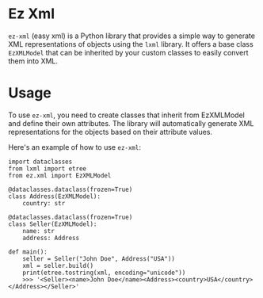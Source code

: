 # Ez Xml

`ez-xml` (easy xml) is a Python library that provides a simple way to generate XML representations of objects using the `lxml` library. It offers a base class `EzXMLModel` that can be inherited by your custom classes to easily convert them into XML.


# Usage
To use `ez-xml`, you need to create classes that inherit from EzXMLModel and define their own attributes. The library will automatically generate XML representations for the objects based on their attribute values.

Here's an example of how to use `ez-xml`:

```
import dataclasses
from lxml import etree
from ez.xml import EzXMLModel

@dataclasses.dataclass(frozen=True)
class Address(EzXMLModel):
    country: str

@dataclasses.dataclass(frozen=True)
class Seller(EzXMLModel):
    name: str
    address: Address

def main():
    seller = Seller("John Doe", Address("USA"))
    xml = seller.build()
    print(etree.tostring(xml, encoding="unicode"))
    >>> '<Seller><name>John Doe</name><Address><country>USA</country></Address></Seller>'
```